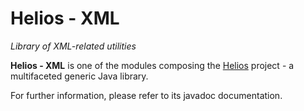 # Helios - XML

*Library of XML-related utilities*


**Helios - XML** is one of the modules composing the [Helios](https://www.facebook.com/pages/Helios/206962992779275) project - a multifaceted generic Java library.

For further information, please refer to its javadoc documentation.
